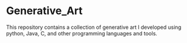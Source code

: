 # Generative_Art
This repository contains a collection of generative art I developed using python, Java, C, and other programming languages and tools.

